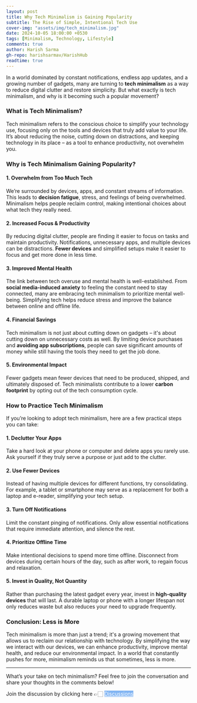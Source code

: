 ```yaml
---
layout: post
title: Why Tech Minimalism is Gaining Popularity
subtitle: The Rise of Simple, Intentional Tech Use
cover-img: "assets/img/tech_minimalism.jpg"
date: 2024-10-05 18:00:00 +0530
tags: [Minimalism, Technology, Lifestyle]
comments: true
author: Harish Sarma
gh-repo: harishsarmav/HarishHub
readtime: true
---
```


In a world dominated by constant notifications, endless app updates, and a growing number of gadgets, many are turning to **tech minimalism** as a way to reduce digital clutter and restore simplicity. But what exactly is tech minimalism, and why is it becoming such a popular movement?

### **What is Tech Minimalism?**
Tech minimalism refers to the conscious choice to simplify your technology use, focusing only on the tools and devices that truly add value to your life. It’s about reducing the noise, cutting down on distractions, and keeping technology in its place – as a tool to enhance productivity, not overwhelm you.

### **Why is Tech Minimalism Gaining Popularity?**

#### **1. Overwhelm from Too Much Tech**
We’re surrounded by devices, apps, and constant streams of information. This leads to **decision fatigue**, stress, and feelings of being overwhelmed. Minimalism helps people reclaim control, making intentional choices about what tech they really need.

#### **2. Increased Focus & Productivity**
By reducing digital clutter, people are finding it easier to focus on tasks and maintain productivity. Notifications, unnecessary apps, and multiple devices can be distractions. **Fewer devices** and simplified setups make it easier to focus and get more done in less time.

#### **3. Improved Mental Health**
The link between tech overuse and mental health is well-established. From **social media-induced anxiety** to feeling the constant need to stay connected, many are embracing tech minimalism to prioritize mental well-being. Simplifying tech helps reduce stress and improve the balance between online and offline life.

#### **4. Financial Savings**
Tech minimalism is not just about cutting down on gadgets – it's about cutting down on unnecessary costs as well. By limiting device purchases and **avoiding app subscriptions**, people can save significant amounts of money while still having the tools they need to get the job done.

#### **5. Environmental Impact**
Fewer gadgets mean fewer devices that need to be produced, shipped, and ultimately disposed of. Tech minimalists contribute to a lower **carbon footprint** by opting out of the tech consumption cycle.

### **How to Practice Tech Minimalism**
If you’re looking to adopt tech minimalism, here are a few practical steps you can take:

#### **1. Declutter Your Apps**
Take a hard look at your phone or computer and delete apps you rarely use. Ask yourself if they truly serve a purpose or just add to the clutter.

#### **2. Use Fewer Devices**
Instead of having multiple devices for different functions, try consolidating. For example, a tablet or smartphone may serve as a replacement for both a laptop and e-reader, simplifying your tech setup.

#### **3. Turn Off Notifications**
Limit the constant pinging of notifications. Only allow essential notifications that require immediate attention, and silence the rest.

#### **4. Prioritize Offline Time**
Make intentional decisions to spend more time offline. Disconnect from devices during certain hours of the day, such as after work, to regain focus and relaxation.

#### **5. Invest in Quality, Not Quantity**
Rather than purchasing the latest gadget every year, invest in **high-quality devices** that will last. A durable laptop or phone with a longer lifespan not only reduces waste but also reduces your need to upgrade frequently.

### **Conclusion: Less is More**
Tech minimalism is more than just a trend; it's a growing movement that allows us to reclaim our relationship with technology. By simplifying the way we interact with our devices, we can enhance productivity, improve mental health, and reduce our environmental impact. In a world that constantly pushes for more, minimalism reminds us that sometimes, less is more.

---

What’s your take on tech minimalism? Feel free to join the conversation and share your thoughts in the comments below!

<p>Join the discussion by clicking here 👉🏻 <a href="https://github.com/harishsarmav/harishsarma_v/discussions" class="btn" style="color: white; background-color: #82B5F3;">Discussions</a></p>
